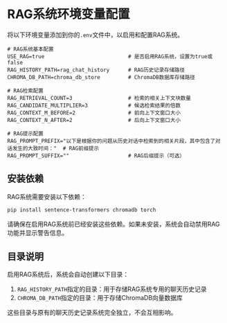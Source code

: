 # RAG系统环境变量配置

将以下环境变量添加到你的`.env`文件中，以启用和配置RAG系统。

```
# RAG系统基本配置
USE_RAG=true                           # 是否启用RAG系统，设置为true或false
RAG_HISTORY_PATH=rag_chat_history      # RAG历史记录存储路径
CHROMA_DB_PATH=chroma_db_store         # ChromaDB数据库存储路径

# RAG检索配置
RAG_RETRIEVAL_COUNT=3                  # 检索的相关上下文块数量
RAG_CANDIDATE_MULTIPLIER=3             # 候选检索结果的倍数
RAG_CONTEXT_M_BEFORE=2                 # 前向上下文窗口大小
RAG_CONTEXT_N_AFTER=2                  # 后向上下文窗口大小

# RAG提示配置
RAG_PROMPT_PREFIX="以下是根据你的问题从历史对话中检索到的相关片段，其中包含了对话发生的大致时间："  # RAG前缀提示
RAG_PROMPT_SUFFIX=""                   # RAG后缀提示（可选）
```

## 安装依赖

RAG系统需要安装以下依赖：

```bash
pip install sentence-transformers chromadb torch
```

请确保在启用RAG系统前已经安装这些依赖。如果未安装，系统会自动禁用RAG功能并显示警告信息。

## 目录说明

启用RAG系统后，系统会自动创建以下目录：

1. `RAG_HISTORY_PATH`指定的目录：用于存储RAG系统专用的聊天历史记录
2. `CHROMA_DB_PATH`指定的目录：用于存储ChromaDB向量数据库

这些目录与原有的聊天历史记录系统完全独立，不会互相影响。 